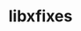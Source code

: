 ---
title: "libxfixes"
layout: cache
categories: [package, v0.18.0]
meta: {"versions": ["5.0.2"], "compilers": ["gcc@=7.5.0"], "oss": ["ubuntu18.04"], "platforms": ["linux"], "targets": ["x86_64"], "stacks": ["data-vis-sdk", "root"], "num_specs": 1, "num_specs_by_stack": {"root": 1, "data-vis-sdk": 1}}
spec_details: [{"hash": "xjitwcn2lq2yc7ujfpxz3ml3odrmai6o", "compiler": "gcc@=7.5.0", "versions": ["5.0.2"], "os": "ubuntu18.04", "platform": "linux", "target": "x86_64", "variants": [], "stacks": ["root", "data-vis-sdk"], "size": "-", "tarball": "https://binaries.spack.io/v0.18.0/build_cache/linux-ubuntu18.04-x86_64/gcc-7.5.0/libxfixes-5.0.2/linux-ubuntu18.04-x86_64-gcc-7.5.0-libxfixes-5.0.2-xjitwcn2lq2yc7ujfpxz3ml3odrmai6o.spack"}]
---